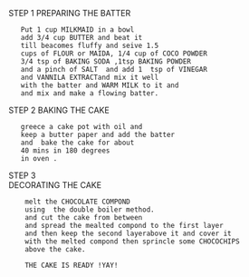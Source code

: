 STEP 1
       PREPARING THE BATTER

       Put 1 cup MILKMAID in a bowl
       add 3/4 cup BUTTER and beat it
       till beacomes fluffy and seive 1.5 
       cups of FLOUR or MAIDA, 1/4 cup of COCO POWDER
       3/4 tsp of BAKING SODA ,1tsp BAKING POWDER
       and a pinch of SALT  and add 1  tsp of VINEGAR 
       and VANNILA EXTRACTand mix it well 
       with the batter and WARM MILK to it and
       and mix and make a flowing batter.

 STEP 2
         BAKING THE CAKE

       greece a cake pot with oil and
       keep a butter paper and add the batter
       and  bake the cake for about 
       40 mins in 180 degrees
       in oven .   

 STEP 3  
         DECORATING THE CAKE

        melt the CHOCOLATE COMPOND
        using  the double boiler method.
        and cut the cake from between 
        and spread the mealted compond to the first layer
        and then keep the second layerabove it and cover it 
        with the melted compond then sprincle some CHOCOCHIPS
        above the cake.     

        THE CAKE IS READY !YAY!
